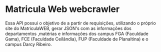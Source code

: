 # Matricula Web webcrawler

Essa API possui o objetivo de a partir de requisições, utilizando o próprio site do MatriculaWEB, gerar JSON's com as informações dos departamentos ,matérias e informações dos campus FGA (Faculdade Gama), FCE (Faculdade Ceilândia), FUP (Faculdade de Planaltina) e o campus Darcy Ribeiro.

